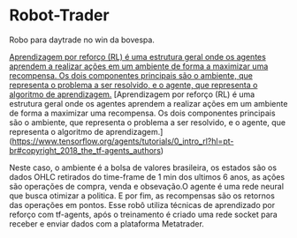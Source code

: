 # Robot-Trader

Robo para daytrade no win da bovespa.

[Aprendizagem por reforço (RL) é uma estrutura geral onde os agentes aprendem a realizar ações em um ambiente de forma a maximizar uma recompensa. Os dois componentes principais são o ambiente, que representa o problema a ser resolvido, e o agente, que representa o algoritmo de aprendizagem.](https://www.tensorflow.org/agents/tutorials/0_intro_rl?hl=pt-br#copyright_2018_the_tf-agents_authors "tf-agents, retirado 15/12/2020")
[Aprendizagem por reforço (RL) é uma estrutura geral onde os agentes aprendem a realizar ações em um ambiente de forma a maximizar uma recompensa. Os dois componentes principais são o ambiente, que representa o problema a ser resolvido, e o agente, que representa o algoritmo de aprendizagem.] (https://www.tensorflow.org/agents/tutorials/0_intro_rl?hl=pt-br#copyright_2018_the_tf-agents_authors)

Neste caso, o ambiente é a bolsa de valores brasileira, os estados são os dados OHLC retirados do time-frame de 1 min dos ultimos 6 anos, as ações são operações de compra, venda e obsevação.O agente é uma rede neural que busca otimizar a politica. E por fim, as recompensas são os retornos das operações em pontos. Esse robô utiliza técnicas de aprendizado por reforço com tf-agents, após o treinamento é criado uma rede socket para receber e enviar dados com a plataforma Metatrader.
